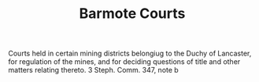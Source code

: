 ---
title: Barmote Courts
letter: B
permalink: "/definitions/barmote-courts.html"
body: Courts held in certain mining districts belongiug to the Duchy of Lancaster,
  for regulation of the mines, and for deciding questions of title and other matters
  relating thereto. 3 Steph. Comm. 347, note b
published_at: '2018-07-07'
source: Black's Law Dictionary
layout: post
---